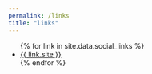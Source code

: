 ```yaml
---
permalink: /links
title: "links"
---
```


<ul class="links">
{% for link in site.data.social_links %}
  <li>
    <a href="{{ link.link }}">{{ link.site }}</a>
  </li>
{% endfor %}
</ul>